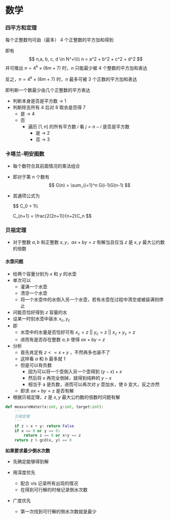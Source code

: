 # 数学



### 四平方和定理

每个正整数均可由（最多） 4 个正整数的平方加和得到

即有
$$
n,a, b, c, d \in N^+\\\\
n = a^2 + b^2 + c^2 + d^2
$$
并可推出 $n = 4^k \times (8m + 7)$ 时，$n$ 只能最少被 4 个整数的平方加和表达

反之，$n = 4^k \times (8m + 7)$ 时，$n$ 最多可被 3 个正数的平方加和表达

即判断一个数最少由几个正整数的平方表达

- 判断本身是否是平方数 $\rightarrow$ 1 
- 判断除去所有 4 后对 8 取余是否得 7
  - 是  $\rightarrow$ 4
  - 否
    - 遍历 $[1, n]$ 的所有平方数 $i$ 看 $j=n-i$ 是否是平方数
      - 是  $\rightarrow$ 2
      - 否  $\rightarrow$ 3





### 卡塔兰-明安图数

- 每个数符合其前面情况的乘法组合

- 即对于第 $n$ 个数有
  $$
  G(n) = \sum_{i=1}^n G(i-1)G(n-1)
  $$

- 其通项公式为

  
  $$
  C_0 = 1\\\\
  
  C_{n+1} = \frac{2(2n+1)}{n+2}C_n
  $$



### 贝祖定理

- 对于整数 $a,b$ 和正整数 $x,y$，$ax + by = z$ 有解当且仅当 $z$ 是 $x,y$ 最大公约数的倍数

  

#### 水壶问题

- 给两个容量分别为 $x$ 和 $y$ 的水壶
- 单次可以
  - 灌满一个水壶
  - 清空一个水壶
  - 将一个水壶中的水倒入另一个水壶，若有水壶在过程中清空或被装满则停止
- 问能否恰好得到 $z$ 容量的水
- 设某一时刻水壶中装水 $x_c, y_c$
- 即
  - 水壶中的水量是否恰好可有 $x_c = z \ ||\  y_c = z\  ||\  x_c + y_c = z$
  - 进而有是否存在整数  $a,b$ 使得 $ax+by = z$
- 分析
  - 首先肯定有 $z <= x+y$ ，不然再多也装不了
  - 这样看 $a$ 和 $b$ 最多就 $1$
  - 但是可以有负数
    - 因为可以将一个壶倒入另一个壶得到 $(y-x) + x$
    - 然后将 $x$ 再完全倒掉，就得到纯粹的 $y-x$​
    - 相当于 a 是负数，进而可以再次对 $y$ 壶加水，使 $b$ 变大，反之亦然
  - 即求 $ax + by = z$ 是否有解
- 根据贝祖定理，$z$ 是 $x,y$ 最大公约数的倍数时问题有解

```python
def measureWater(x:int, y:int, target:int):
    '''
    贝祖定理
    '''
    if z > x + y: return False
    if x == 0 or y == 0:
        return z == 0 or x+y == z
    return z % gcd(x, y) == 0
```

 

**如果要求最少倒水次数**

- 先确定能够得到解
- 用深度优先
  - 配合 vis 记录所有出现的情况
  - 在得到可行解的时候记录倒水次数

- 广度优先
  - 第一次找到可行解的倒水次数就是最少




